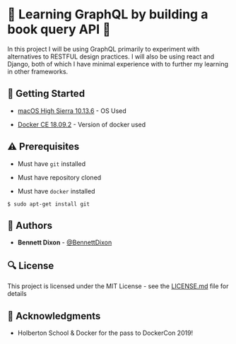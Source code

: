 # :shell: Learning GraphQL by building a book query API :shell:

In this project I will be using GraphQL primarily to experiment with alternatives to RESTFUL design practices. I will also be using react and Django, both of which I have minimal experience with to further my learning in other frameworks.

## :running: Getting Started

* [macOS High Sierra 10.13.6](https://apple.com) - OS Used

* [Docker CE 18.09.2](https://blog.docker.com/2018/11/introducing-docker-engine-18-09/) - Version of docker used

## :warning: Prerequisites

* Must have `git` installed

* Must have repository cloned

* Must have `docker` installed

```
$ sudo apt-get install git
```

## :blue_book: Authors
* **Bennett Dixon** - [@BennettDixon](https://github.com/BennettDixon)

## :mag: License

This project is licensed under the MIT License - see the [LICENSE.md](https://github.com/BennettDixon/book_query_app/LICENSE.md) file for details


## :mega: Acknowledgments

* Holberton School & Docker for the pass to DockerCon 2019!

